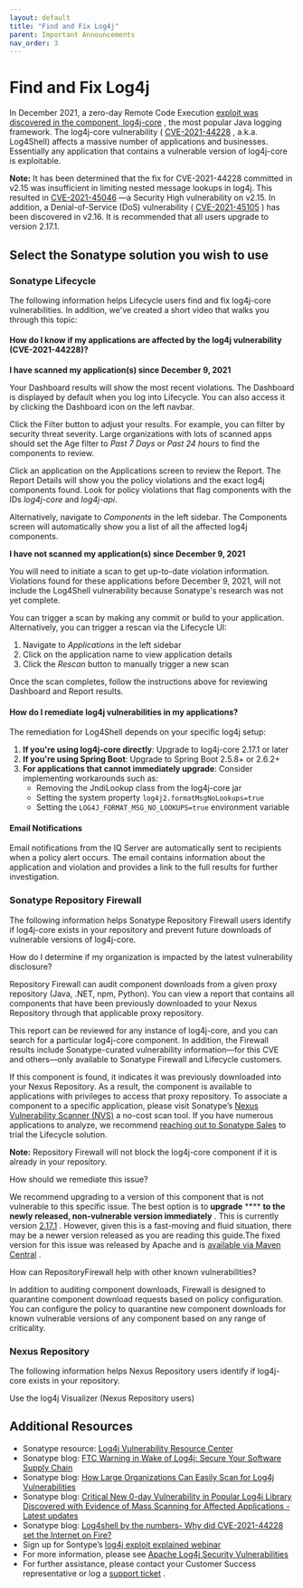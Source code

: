 ```yaml
---
layout: default
title: "Find and Fix Log4j"
parent: Important Announcements
nav_order: 3
---
```


# Find and Fix Log4j

In December 2021, a zero-day Remote Code Execution [exploit was discovered in the component, log4j-core](https://blog.sonatype.com/a-new-0-day-log4j-vulnerability-discovered-in-the-wild) , the most popular Java logging framework. The log4j-core vulnerability ( [CVE-2021-44228](https://ossindex.sonatype.org/vulnerability/f0ac54b6-9b81-45bb-99a4-e6cb54749f9d) , a.k.a. Log4Shell) affects a massive number of applications and businesses. Essentially any application that contains a vulnerable version of log4j-core is exploitable.

**Note:** It has been determined that the fix for CVE-2021-44228 committed in v2.15 was insufficient in limiting nested message lookups in log4j. This resulted in [CVE-2021-45046](https://nvd.nist.gov/vuln/detail/CVE-2021-45046) —a Security High vulnerability on v2.15. In addition, a Denial-of-Service (DoS) vulnerability ( [CVE-2021-45105](https://nvd.nist.gov/vuln/detail/CVE-2021-45105) ) has been discovered in v2.16. It is recommended that all users upgrade to version 2.17.1.

## Select the Sonatype solution you wish to use

### Sonatype Lifecycle

The following information helps Lifecycle users find and fix log4j-core vulnerabilities. In addition, we've created a short video that walks you through this topic:

#### How do I know if my applications are affected by the log4j vulnerability (CVE-2021-44228)?

**I have scanned my application(s) since December 9, 2021**

Your Dashboard results will show the most recent violations. The Dashboard is displayed by default when you log into Lifecycle. You can also access it by clicking the Dashboard icon on the left navbar.

Click the Filter button to adjust your results. For example, you can filter by security threat severity. Large organizations with lots of scanned apps should set the Age filter to *Past 7 Days* or *Past 24 hours* to find the components to review.

Click an application on the Applications screen to review the Report. The Report Details will show you the policy violations and the exact log4j components found. Look for policy violations that flag components with the IDs *log4j-core* and *log4j-api*.

Alternatively, navigate to *Components* in the left sidebar. The Components screen will automatically show you a list of all the affected log4j components.

**I have not scanned my application(s) since December 9, 2021**

You will need to initiate a scan to get up-to-date violation information. Violations found for these applications before December 9, 2021, will not include the Log4Shell vulnerability because Sonatype's research was not yet complete.

You can trigger a scan by making any commit or build to your application. Alternatively, you can trigger a rescan via the Lifecycle UI:

1. Navigate to *Applications* in the left sidebar
2. Click on the application name to view application details
3. Click the *Rescan* button to manually trigger a new scan

Once the scan completes, follow the instructions above for reviewing Dashboard and Report results.

#### How do I remediate log4j vulnerabilities in my applications?

The remediation for Log4Shell depends on your specific log4j setup:

1. **If you're using log4j-core directly**: Upgrade to log4j-core 2.17.1 or later
2. **If you're using Spring Boot**: Upgrade to Spring Boot 2.5.8+ or 2.6.2+
3. **For applications that cannot immediately upgrade**: Consider implementing workarounds such as:
   - Removing the JndiLookup class from the log4j-core jar
   - Setting the system property `log4j2.formatMsgNoLookups=true`
   - Setting the `LOG4J_FORMAT_MSG_NO_LOOKUPS=true` environment variable

#### Email Notifications

Email notifications from the IQ Server are automatically sent to recipients when a policy alert occurs. The email contains information about the application and violation and provides a link to the full results for further investigation.

### Sonatype Repository Firewall

The following information helps Sonatype Repository Firewall users identify if log4j-core exists in your repository and prevent future downloads of vulnerable versions of log4j-core.

How do I determine if my organization is impacted by the latest vulnerability disclosure?

Repository Firewall can audit component downloads from a given proxy repository (Java, .NET, npm, Python). You can view a report that contains all components that have been previously downloaded to your Nexus Repository through that applicable proxy repository.

This report can be reviewed for any instance of log4j-core, and you can search for a particular log4j-core component. In addition, the Firewall results include Sonatype-curated vulnerability information—for this CVE and others—only available to Sonatype Firewall and Lifecycle customers.

If this component is found, it indicates it was previously downloaded into your Nexus Repository. As a result, the component is available to applications with privileges to access that proxy repository. To associate a component to a specific application, please visit Sonatype’s [Nexus Vulnerability Scanner (NVS)](https://www.sonatype.com/software-bill-of-materials) a no-cost scan tool. If you have numerous applications to analyze, we recommend [reaching out to Sonatype Sales](https://www.sonatype.com/contactus) to trial the Lifecycle solution.

**Note:** Repository Firewall will not block the log4j-core component if it is already in your repository.

How should we remediate this issue?

We recommend upgrading to a version of this component that is not vulnerable to this specific issue. The best option is to **upgrade** **** **to the newly released, non-vulnerable version immediately** . This is currently version [2.17.1](https://search.maven.org/artifact/org.apache.logging.log4j/log4j/2.17.1/pom) . However, given this is a fast-moving and fluid situation, there may be a newer version released as you are reading this guide.The fixed version for this issue was released by Apache and is [available via Maven Central](https://search.maven.org/) .

How can RepositoryFirewall help with other known vulnerabilities?

In addition to auditing component downloads, Firewall is designed to quarantine component download requests based on policy configuration. You can configure the policy to quarantine new component downloads for known vulnerable versions of any component based on any range of criticality.

### Nexus Repository

The following information helps Nexus Repository users identify if log4j-core exists in your repository.

Use the log4j Visualizer (Nexus Repository users)

## Additional Resources

- Sonatype resource: [Log4j Vulnerability Resource Center](https://www.sonatype.com/resources/log4j-vulnerability-resource-center)
- Sonatype blog: [FTC Warning in Wake of Log4j: Secure Your Software Supply Chain](https://blog.sonatype.com/ftc-warning-in-wake-of-log4j)
- Sonatype blog: [How Large Organizations Can Easily Scan for Log4j Vulnerabilities](https://blog.sonatype.com/how-large-organizations-can-easily-scan-for-log4j-vulnerabilities)
- Sonatype blog: [Critical New 0-day Vulnerability in Popular Log4j Library Discovered with Evidence of Mass Scanning for Affected Applications - Latest updates](https://blog.sonatype.com/a-new-0-day-log4j-vulnerability-discovered-in-the-wild)
- Sonatype blog: [Log4shell by the numbers- Why did CVE-2021-44228 set the Internet on Fire?](https://blog.sonatype.com/why-did-log4shell-set-the-internet-on-fire)
- Sign up for Sontype’s [log4j exploit explained webinar](https://www.sonatype.com/resources/webinar-q4-2021-log4j-exploit-explained)
- For more information, please see [Apache Log4j Security Vulnerabilities](https://logging.apache.org/log4j/2.x/security.html)
- For further assistance, please contact your Customer Success representative or log a [support ticket](https://support.sonatype.com/hc/en-us/sections/203012538-Product-Support-Overview) .
